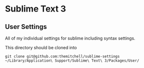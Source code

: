 # Sublime Text 3

## User Settings

All of my individual settings for sublime including syntax settings.

This directory should be cloned into

	git clone git@github.com:themitchell/sublime-settings ~/Library/Application\ Support/Sublime\ Text\ 3/Packages/User/
